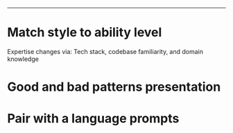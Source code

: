 












----

# Match style to ability level

Expertise changes via: Tech stack, codebase familiarity, and domain knowledge


# Good and bad patterns presentation


# Pair with a language prompts


